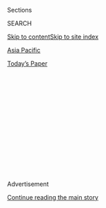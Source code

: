 <div id="app">

<div>

<div>

<div>

<div class="NYTAppHideMasthead css-1q2w90k e1suatyy0">

<div class="section css-ui9rw0 e1suatyy2">

<div class="css-eph4ug er09x8g0">

<div class="css-6n7j50">

</div>

<span class="css-1dv1kvn">Sections</span>

<div class="css-10488qs">

<span class="css-1dv1kvn">SEARCH</span>

</div>

[Skip to content](#site-content)[Skip to site index](#site-index)

</div>

<div id="masthead-section-label" class="css-1wr3we4 eaxe0e00">

[Asia
Pacific](https://www.nytimes3xbfgragh.onion/section/world/asia)

</div>

<div class="css-10698na e1huz5gh0">

</div>

</div>

<div id="masthead-bar-one" class="section hasLinks css-15hmgas e1csuq9d3">

<div class="css-uqyvli e1csuq9d0">

</div>

<div class="css-1uqjmks e1csuq9d1">

</div>

<div class="css-9e9ivx">

[](https://myaccount.nytimes3xbfgragh.onion/auth/login?response_type=cookie&client_id=vi)

</div>

<div class="css-1bvtpon e1csuq9d2">

[Today’s
Paper](https://www.nytimes3xbfgragh.onion/section/todayspaper)

</div>

</div>

</div>

</div>

<div data-aria-hidden="false">

<div id="site-content" data-role="main">

<div>

<div class="css-1aor85t" style="opacity:0.000000001;z-index:-1;visibility:hidden">

<div class="css-1hqnpie">

<div class="css-epjblv">

<span class="css-17xtcya">[Asia
Pacific](/section/world/asia)</span><span class="css-x15j1o">|</span><span class="css-fwqvlz">North
Korea Launch Could Be Test of New Attack Strategy, Japan Analysts
Say</span>

</div>

<div class="css-k008qs">

<div class="css-1iwv8en">

<span class="css-18z7m18"></span>

<div>

</div>

</div>

<span class="css-1n6z4y">https://nyti.ms/2mvA4Qb</span>

<div class="css-1705lsu">

<div class="css-4xjgmj">

<div class="css-4skfbu" data-role="toolbar" data-aria-label="Social Media Share buttons, Save button, and Comments Panel with current comment count" data-testid="share-tools">

  - 
  - 
  - 
  - 
    
    <div class="css-6n7j50">
    
    </div>

  - 

</div>

</div>

</div>

</div>

</div>

</div>

<div class="css-13pd83m">

</div>

<div id="top-wrapper" class="css-1sy8kpn">

<div id="top-slug" class="css-l9onyx">

Advertisement

</div>

[Continue reading the main
story](#after-top)

<div class="ad top-wrapper" style="text-align:center;height:100%;display:block;min-height:250px">

<div id="top" class="place-ad" data-position="top" data-size-key="top">

</div>

</div>

<div id="after-top">

</div>

</div>

<div id="sponsor-wrapper" class="css-1hyfx7x">

<div id="sponsor-slug" class="css-19vbshk">

Supported by

</div>

[Continue reading the main
story](#after-sponsor)

<div id="sponsor" class="ad sponsor-wrapper" style="text-align:center;height:100%;display:block">

</div>

<div id="after-sponsor">

</div>

</div>

<div class="css-1vkm6nb ehdk2mb0">

# North Korea Launch Could Be Test of New Attack Strategy, Japan Analysts Say

</div>

<div class="css-79elbk" data-testid="photoviewer-wrapper">

<div class="css-z3e15g" data-testid="photoviewer-wrapper-hidden">

</div>

<div class="css-1a48zt4 ehw59r15" data-testid="photoviewer-children">

![<span class="css-16f3y1r e13ogyst0" data-aria-hidden="true">A Japanese
soldier with an antimissile battery in Tokyo on Monday. Missile launches
by North Korea on Monday “clearly represent a new threat,” Prime
Minister Shinzo Abe
said.</span><span class="css-cnj6d5 e1z0qqy90" itemprop="copyrightHolder"><span class="css-1ly73wi e1tej78p0">Credit...</span><span><span>Kim
Kyung-Hoon/Reuters</span></span></span>](https://static01.graylady3jvrrxbe.onion/images/2017/03/07/business/07nkorea-1/07nkorea-1-articleInline.jpg?quality=75&auto=webp&disable=upscale)

</div>

</div>

<div class="css-xt80pu e12qa4dv0">

<div class="css-18e8msd">

<div class="css-vp77d3 epjyd6m0">

<div class="css-1baulvz">

By [<span class="css-1baulvz last-byline" itemprop="name">Motoko
Rich</span>](http://www.nytimes3xbfgragh.onion/by/motoko-rich)

</div>

</div>

  - March 6,
    2017

  - 
    
    <div class="css-4xjgmj">
    
    <div class="css-d8bdto" data-role="toolbar" data-aria-label="Social Media Share buttons, Save button, and Comments Panel with current comment count" data-testid="share-tools">
    
      - 
      - 
      - 
      - 
        
        <div class="css-6n7j50">
        
        </div>
    
      - 
    
    </div>
    
    </div>

</div>

</div>

<div class="section meteredContent css-1r7ky0e" name="articleBody" itemprop="articleBody">

<div class="css-1fanzo5 StoryBodyCompanionColumn">

<div class="css-53u6y8">

TOKYO — The apparent success of [four simultaneous missile
launchings](https://www.nytimes3xbfgragh.onion/2017/03/05/world/north-korea-ballistic-missiles.html?hp&action=click&pgtype=Homepage&clickSource=story-heading&module=second-column-region&region=top-news&WT.nav=top-news&_r=0)
by North Korea on Monday raised new alarms about the threat to its
neighbors and its progress toward developing an ability to overcome
their ballistic missile defense systems, including those that have yet
to be deployed.

According to the South Korean military, [North
Korea](http://topics.nytimes3xbfgragh.onion/top/news/international/countriesandterritories/northkorea/index.html?inline=nyt-geo)
launched four ballistic missiles from its long-range rocket launch site
on Monday morning.

In Japan, analysts said the launches suggested that North Korea could
pose a more serious threat than indicated by previous tests.

Indeed, North Korea said on Tuesday that the tests were conducted by
units “tasked to strike the bases of the U.S. imperialist aggressor
forces in Japan in contingency.”

</div>

</div>

<div class="css-1fanzo5 StoryBodyCompanionColumn">

<div class="css-53u6y8">

“That would mean a lot in terms of the defense of Tokyo, because North
Korea might have been conducting a simulation of a ‘saturation attack’
in which they launch a number of missiles simultaneously in order to
saturate the missile defense that Japan has,” said Narushige Michishita,
director of the Security and International Studies Program at the
National Graduate Institute for Policy Studies in Tokyo. “It would be
difficult for Japan to shoot down four missiles all at the same time
because of our limited missile defense.”

The North’s Korean Central News Agency said Tuesday that the launches
were timed to counter a joint United States-South Korean military
exercise. The missile tests came [three weeks after North Korea tested a
missile](https://www.nytimes3xbfgragh.onion/2017/02/11/world/asia/north-korea-missile-test-trump.html)
during a visit to the United States by Japan’s prime minister, Shinzo
Abe, to meet with President Trump.

Japan’s Coast Guard sent out navigation warnings and stepped up air and
sea patrols on Monday after three of the missiles landed within the
country’s so-called exclusive economic zone, where fishing and cargo
ships are active. The fourth landed outside it, though nearby.

This was not the first time that North Korean test missiles have fallen
within that zone. In both August and September of last year, missiles
came within 125 and 155 miles of the Japanese coastline. Monday’s
missiles landed about 185 to 220 miles west of Akita Prefecture, on the
northern coast of the main island, Honshu. The September launches
involved three missiles fired simultaneously, but this time North Korea
set off four missiles at once, all of which seemed to land successfully.

During a parliamentary committee session Monday morning, Mr. Abe said
that the launches “clearly represent a new threat from North Korea.”

</div>

</div>

<div class="css-1fanzo5 StoryBodyCompanionColumn">

<div class="css-53u6y8">

Japan and the United States requested an emergency meeting of the United
Nations Security Council to discuss the launches, most likely for
Wednesday.

The missiles took off from Tongchang-ri, in northwestern North Korea,
and flew an average of 620 miles before falling into the sea between
North Korea and Japan, said Noh Jae-chon, a South Korean military
spokesman. The type of missile fired was not immediately clear, but Mr.
Noh said it was unlikely that they were intercontinental ballistic
missiles, which the North had recently threatened to test launch.

In South Korea, the launch prompted South Korean security officials to
call for the early deployment of the Terminal High-Altitude Area Defense
System, or Thaad, an advanced American antimissile system. China has
protested Thaad as a threat to its own nuclear deterrence because its
powerful radar would be able to track Chinese missile launches.

Mr. Michishita, of the National Graduate Institute for Policy Studies,
said the missile launches could accelerate a discussion within the
Japanese government about whether Japan should acquire more missile
defense systems, including Thaad. In January, Japan’s defense minister,
Tomomi Inada, visited a United States Air Force base on Guam for a
briefing on Thaad.

After North Korea’s missile test last month, Japan’s governing Liberal
Democratic Party formed a committee to discuss the country’s ballistic
missile defenses, and it plans to debate various options, including
Thaad, early warning satellites and other defense systems that could
intercept incoming missiles.

North Korea’s provocations could also embolden Mr. Abe in his campaign
to raise military spending. “This can be used by the government as a
pretty credible reason why we have to spend more on defense at the
expense of other budget items,” including social welfare programs, Mr.
Michishita said.

The Mainichi Shimbun newspaper reported in its evening edition that
residents in Akita Prefecture, which sits closest to where the missiles
landed in the Sea of Japan on Monday, were concerned by the increasing
frequency of the tests.

</div>

</div>

<div class="css-1fanzo5 StoryBodyCompanionColumn">

<div class="css-53u6y8">

Kazuhiro Asai, director of the Kitaura branch of the Fishermen’s
Cooperative of Akita Prefecture, told The Mainichi Shimbun that members
of the group were frightened by the launches.

According to the Korean Central News Agency, North Korea’s leader, Kim
Jong-un, inspected the weekend missile tests. Mr. Kim was quoted as
saying, “the four ballistic rockets launched simultaneously are so
accurate that they look like acrobatic flying corps in formation.”

</div>

</div>

</div>

<div>

</div>

<div>

</div>

<div>

</div>

<div>

<div id="bottom-wrapper" class="css-1ede5it">

<div id="bottom-slug" class="css-l9onyx">

Advertisement

</div>

[Continue reading the main
story](#after-bottom)

<div id="bottom" class="ad bottom-wrapper" style="text-align:center;height:100%;display:block;min-height:90px">

</div>

<div id="after-bottom">

</div>

</div>

</div>

</div>

</div>

## Site Index

<div>

</div>

## Site Information Navigation

  - [© <span>2020</span> <span>The New York Times
    Company</span>](https://help.nytimes3xbfgragh.onion/hc/en-us/articles/115014792127-Copyright-notice)

<!-- end list -->

  - [NYTCo](https://www.nytco.com/)
  - [Contact
    Us](https://help.nytimes3xbfgragh.onion/hc/en-us/articles/115015385887-Contact-Us)
  - [Work with us](https://www.nytco.com/careers/)
  - [Advertise](https://nytmediakit.com/)
  - [T Brand Studio](http://www.tbrandstudio.com/)
  - [Your Ad
    Choices](https://www.nytimes3xbfgragh.onion/privacy/cookie-policy#how-do-i-manage-trackers)
  - [Privacy](https://www.nytimes3xbfgragh.onion/privacy)
  - [Terms of
    Service](https://help.nytimes3xbfgragh.onion/hc/en-us/articles/115014893428-Terms-of-service)
  - [Terms of
    Sale](https://help.nytimes3xbfgragh.onion/hc/en-us/articles/115014893968-Terms-of-sale)
  - [Site
    Map](https://spiderbites.nytimes3xbfgragh.onion)
  - [Help](https://help.nytimes3xbfgragh.onion/hc/en-us)
  - [Subscriptions](https://www.nytimes3xbfgragh.onion/subscription?campaignId=37WXW)

</div>

</div>

</div>

</div>
